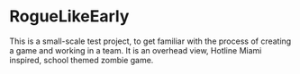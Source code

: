 RogueLikeEarly
==============

This is a small-scale test project, to get familiar with the process of creating a game and working in a team. It is an 
overhead view, Hotline Miami inspired, school themed zombie game.
